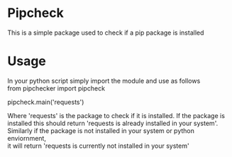 # Pipcheck

This is a simple package used to check if a pip package is installed

# Usage

In your python script simply import the module and use as follows  
from pipchecker import pipcheck

pipcheck.main('requests')  

Where 'requests' is the package to check if it is installed.
If the package is installed this should return 'requests is already installed in your system'.    
Similarly if the package is not installed in your system or python enviornment,  
it will return 'requests is currently not installed in your system' 




